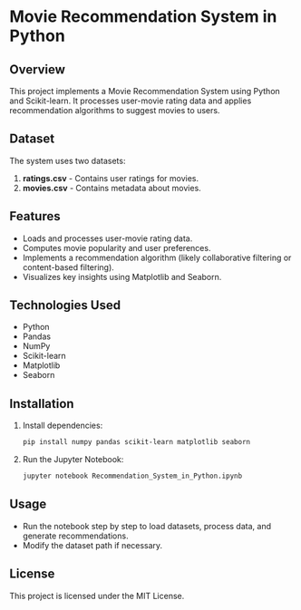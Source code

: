 # Movie Recommendation System in Python

## Overview
This project implements a Movie Recommendation System using Python and Scikit-learn. It processes user-movie rating data and applies recommendation algorithms to suggest movies to users.

## Dataset
The system uses two datasets:
1. **ratings.csv** - Contains user ratings for movies.
2. **movies.csv** - Contains metadata about movies.

## Features
- Loads and processes user-movie rating data.
- Computes movie popularity and user preferences.
- Implements a recommendation algorithm (likely collaborative filtering or content-based filtering).
- Visualizes key insights using Matplotlib and Seaborn.

## Technologies Used
- Python
- Pandas
- NumPy
- Scikit-learn
- Matplotlib
- Seaborn

## Installation

1. Install dependencies:
   ```bash
   pip install numpy pandas scikit-learn matplotlib seaborn
   ```
2. Run the Jupyter Notebook:
   ```bash
   jupyter notebook Recommendation_System_in_Python.ipynb
   ```

## Usage
- Run the notebook step by step to load datasets, process data, and generate recommendations.
- Modify the dataset path if necessary.

## License
This project is licensed under the MIT License.

